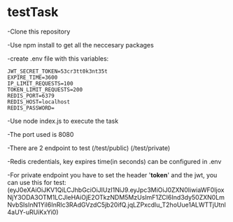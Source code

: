 # testTask

-Clone this repository

-Use npm install to get all the neccesary packages

-create .env file with this variables:

```
JWT_SECRET_TOKEN=53cr3tt0k3nt35t
EXPIRE_TIME=3600
IP_LIMIT_REQUESTS=100
TOKEN_LIMIT_REQUESTS=200
REDIS_PORT=6379
REDIS_HOST=localhost
REDIS_PASSWORD=
```
-Use node index.js to execute the task

-The port used is 8080

-There are 2 endpoint to test (/test/public) (/test/private)

-Redis credentials, key expires time(in seconds) can be configured in .env

-For private endpoint you have to set the header '**token**' and the jwt, you can use this for test: (eyJ0eXAiOiJKV1QiLCJhbGciOiJIUzI1NiJ9.eyJpc3MiOiJ0ZXN0IiwiaWF0IjoxNjY3ODA3OTM1LCJleHAiOjE2OTkzNDM5MzUsImF1ZCI6Ind3dy50ZXN0LmNvbSIsInN1YiI6InRlc3RAdGVzdC5jb20ifQ.jqLZPxcdlu_T2hoUue1ALWTTjUtnl4aUY-uRUiKxYi0)
